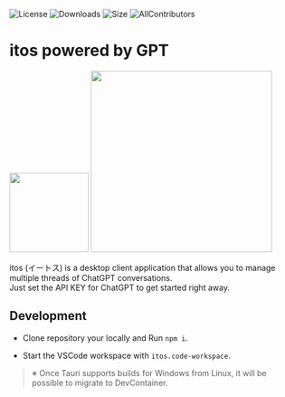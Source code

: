 ![License](https://img.shields.io/github/license/Mikoshiba-Kyu/Tauri-itos)
![Downloads](https://img.shields.io/github/downloads/Mikoshiba-Kyu/Tauri-itos/total)
![Size](https://img.shields.io/github/languages/code-size/Mikoshiba-Kyu/Tauri-itos)
![AllContributors](https://img.shields.io/github/all-contributors/Mikoshiba-Kyu/Tauri-itos/main)


# itos powered by GPT

<img src="https://github.com/Mikoshiba-Kyu/Tauri-itos/assets/40236427/1037a411-63f9-4f33-b31f-abdbcc94a576" width="140px">

<img src="https://github.com/Mikoshiba-Kyu/Tauri-itos/assets/40236427/c66700ab-25ab-4a87-9c24-48322f321a89" width="320px">

itos (イートス) is a desktop client application that allows you to manage multiple threads of ChatGPT conversations.  
Just set the API KEY for ChatGPT to get started right away.




## Development

* Clone repository your locally and Run `npm i`.

* Start the VSCode workspace with `itos.code-workspace`.

> ※ Once Tauri supports builds for Windows from Linux, it will be possible to migrate to DevContainer.
